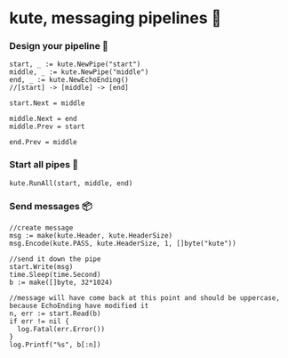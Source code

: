 # kute, messaging pipelines 🚀

### Design your pipeline 🎨
```
start, _ := kute.NewPipe("start")
middle, _ := kute.NewPipe("middle")
end, _ := kute.NewEchoEnding()
//[start] -> [middle] -> [end]

start.Next = middle

middle.Next = end
middle.Prev = start

end.Prev = middle
```
### Start all pipes 💨
```
kute.RunAll(start, middle, end)
```
### Send messages 📦
```
//create message
msg := make(kute.Header, kute.HeaderSize)
msg.Encode(kute.PASS, kute.HeaderSize, 1, []byte("kute"))

//send it down the pipe
start.Write(msg)
time.Sleep(time.Second)
b := make([]byte, 32*1024)

//message will have come back at this point and should be uppercase, because EchoEnding have modified it
n, err := start.Read(b)
if err != nil {
  log.Fatal(err.Error())
}
log.Printf("%s", b[:n])
```
